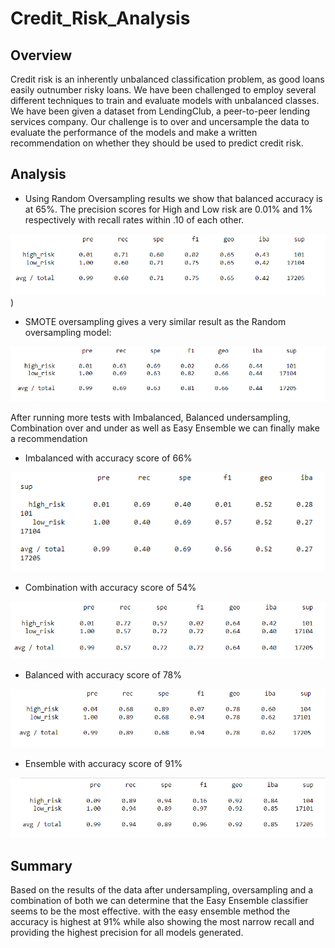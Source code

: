 # Credit_Risk_Analysis

## Overview
Credit risk is an inherently unbalanced classification problem, as good loans easily outnumber risky loans. We have been challenged to employ several different techniques to train and evaluate models with unbalanced classes. We have been given a dataset from LendingClub, a peer-to-peer lending services company. Our challenge is to over and uncersample the data to evaluate the performance of the models and make a written recommendation on whether they should be used to predict credit risk.

## Analysis

- Using Random Oversampling results we show that balanced accuracy is at 65%. The precision scores for High and Low risk are 0.01% and 1% respectively with recall rates within .10 of each other.

![Random](images/Random.png))

 - SMOTE oversampling gives a very similar result as the Random oversampling model:

![SMOTE](images/SMOTE.png)

After running more tests with Imbalanced, Balanced undersampling, Combination over and under as well as Easy Ensemble we can finally make a recommendation

- Imbalanced with accuracy score of 66%

![Imbalanced](images/Imbalanced.png)

- Combination with accuracy score of 54%

![Combo](images/Combo.png)

- Balanced with accuracy score of 78%

![Balanced](images/Balanced.png)

- Ensemble with accuracy score of 91%

![Ensemble](images/Easy.png)


## Summary

Based on the results of the data after undersampling, oversampling and a combination of both we can determine that the Easy Ensemble classifier seems to be the most effective. with the easy ensemble method the accuracy is highest at 91% while also showing the most narrow recall and providing the highest precision for all models generated.